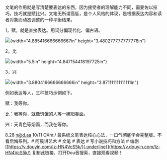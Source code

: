 文笔的作用就是写清楚要表达的东西，因为接受者的理解能力不同，需要佐以技巧，技巧就是赋比兴。文笔无所谓高低，是个人风格的体现，是根据表达内容和读者对象而动态调整的一种平衡结果。

1，赋。就是直接表达。用词分偏现代化、偏古语。

![](media/image1.png){width="4.885416666666667in"
height="3.480277777777778in"}

2，比

![](media/image2.png){width="5.5in" height="4.847154418197725in"}

3，兴

![](media/image3.png){width="3.8804166666666666in"
height="3.871111111111111in"}

例如表达等人，三种技巧示例如下。

赋：我等你。

比：我等你，就像饥饿的人等一碗阳春面。

兴：天青色等烟雨，而我在等你。

8.28 n@d.aa 10/11 OXm:/
最系统文笔表达核心心法，一口气彻底学会完整版。不看后悔系列。# 阿晨讲艺术
\# 文笔 \# 表达 \# 写小说技巧和方法 \# 编剧 
[[https://v.douyin.com/Iz-HN4VcS5k/]{.underline}](https://v.douyin.com/Iz-HN4VcS5k/)
复制此链接，打开Dou音搜索，直接观看视频！
